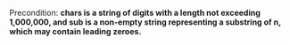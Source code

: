 Precondition: **chars is a string of digits with a length not exceeding 1,000,000, and sub is a non-empty string representing a substring of n, which may contain leading zeroes.**